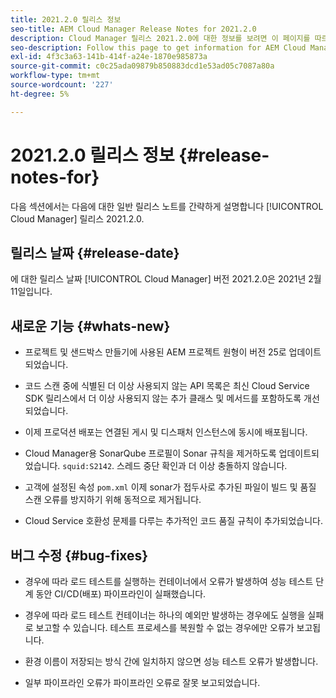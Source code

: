 ```yaml
---
title: 2021.2.0 릴리스 정보
seo-title: AEM Cloud Manager Release Notes for 2021.2.0
description: Cloud Manager 릴리스 2021.2.0에 대한 정보를 보려면 이 페이지를 따르십시오
seo-description: Follow this page to get information for AEM Cloud Manager Release 2021.2.0
exl-id: 4f3c3a63-141b-414f-a24e-1870e985873a
source-git-commit: c0c25ada09879b850883dcd1e53ad05c7087a80a
workflow-type: tm+mt
source-wordcount: '227'
ht-degree: 5%

---
```


# 2021.2.0 릴리스 정보 {#release-notes-for}

다음 섹션에서는 다음에 대한 일반 릴리스 노트를 간략하게 설명합니다 [!UICONTROL Cloud Manager] 릴리스 2021.2.0.

## 릴리스 날짜 {#release-date}

에 대한 릴리스 날짜 [!UICONTROL Cloud Manager] 버전 2021.2.0은 2021년 2월 11일입니다.

## 새로운 기능 {#whats-new}

* 프로젝트 및 샌드박스 만들기에 사용된 AEM 프로젝트 원형이 버전 25로 업데이트되었습니다.

* 코드 스캔 중에 식별된 더 이상 사용되지 않는 API 목록은 최신 Cloud Service SDK 릴리스에서 더 이상 사용되지 않는 추가 클래스 및 메서드를 포함하도록 개선되었습니다.

* 이제 프로덕션 배포는 연결된 게시 및 디스패처 인스턴스에 동시에 배포됩니다.

* Cloud Manager용 SonarQube 프로필이 Sonar 규칙을 제거하도록 업데이트되었습니다. `squid:S2142`. 스레드 중단 확인과 더 이상 충돌하지 않습니다.

* 고객에 설정된 속성 `pom.xml` 이제 sonar가 접두사로 추가된 파일이 빌드 및 품질 스캔 오류를 방지하기 위해 동적으로 제거됩니다.

* Cloud Service 호환성 문제를 다루는 추가적인 코드 품질 규칙이 추가되었습니다.

## 버그 수정 {#bug-fixes}

* 경우에 따라 로드 테스트를 실행하는 컨테이너에서 오류가 발생하여 성능 테스트 단계 동안 CI/CD(배포) 파이프라인이 실패했습니다.

* 경우에 따라 로드 테스트 컨테이너는 하나의 예외만 발생하는 경우에도 실행을 실패로 보고할 수 있습니다. 테스트 프로세스를 복원할 수 없는 경우에만 오류가 보고됩니다.

* 환경 이름이 저장되는 방식 간에 일치하지 않으면 성능 테스트 오류가 발생합니다.

* 일부 파이프라인 오류가 파이프라인 오류로 잘못 보고되었습니다.
